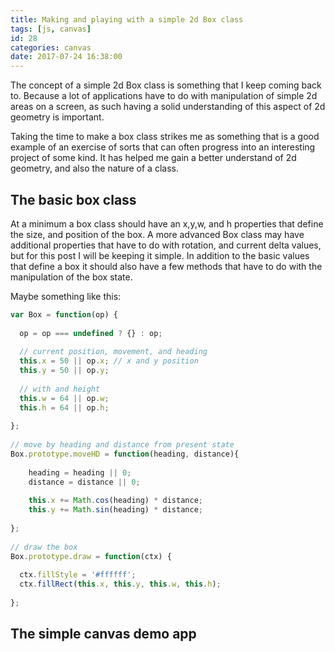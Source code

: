 ```yaml
---
title: Making and playing with a simple 2d Box class
tags: [js, canvas]
id: 28
categories: canvas
date: 2017-07-24 16:38:00
---
```


The concept of a simple 2d Box class is something that I keep coming back to. Because a lot of applications have to do with manipulation of simple 2d areas on a screen, as such having a solid understanding of this aspect of 2d geometry is important.

Taking the time to make a box class strikes me as something that is a good example of an exercise of sorts that can often progress into an interesting project of some kind. It has helped me gain a better understand of 2d geometry, and also the nature of a class.

<!-- more -->

## The basic box class

At a minimum a box class should have an x,y,w, and h properties that define the size, and position of the box. A more advanced Box class may have additional properties that have to do with rotation, and current delta values, but for this post I will be keeping it simple. In addition to the basic values that define a box it should also have a few methods that have to do with the manipulation of the box state.

Maybe something like this:

```js
var Box = function(op) {
 
  op = op === undefined ? {} : op;
 
  // current position, movement, and heading
  this.x = 50 || op.x; // x and y position
  this.y = 50 || op.y;
 
  // with and height
  this.w = 64 || op.w;
  this.h = 64 || op.h;
 
};
 
// move by heading and distance from present state
Box.prototype.moveHD = function(heading, distance){
 
    heading = heading || 0;
    distance = distance || 0;
    
    this.x += Math.cos(heading) * distance;
    this.y += Math.sin(heading) * distance;
 
};
 
// draw the box
Box.prototype.draw = function(ctx) {
 
  ctx.fillStyle = '#ffffff';
  ctx.fillRect(this.x, this.y, this.w, this.h);
 
};
```

## The simple canvas demo app
